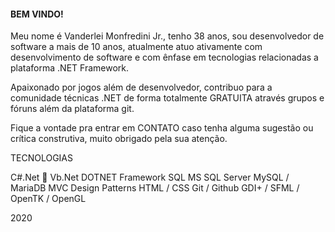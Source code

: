 #### BEM VINDO!

Meu nome é Vanderlei Monfredini Jr., tenho 38 anos, sou desenvolvedor de software a mais de 10 anos, atualmente atuo ativamente com desenvolvimento de software e com ênfase em tecnologias relacionadas a plataforma .NET Framework.


Apaixonado por jogos além de desenvolvedor, contribuo para a comunidade técnicas .NET de forma totalmente GRATUITA através grupos e fóruns além da plataforma git.


Fique a vontade pra entrar em CONTATO caso tenha alguma sugestão ou crítica construtiva, muito obrigado pela sua atenção.


TECNOLOGIAS

C#.Net 🖤
Vb.Net
DOTNET Framework
SQL
MS SQL Server
MySQL / MariaDB
MVC
Design Patterns
HTML / CSS
Git / Github
GDI+ / SFML / OpenTK / OpenGL




2020
